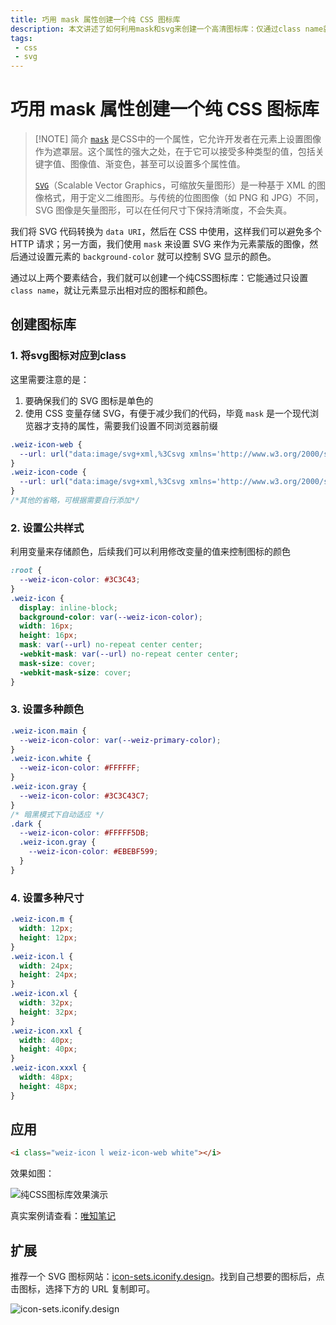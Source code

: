 ```yaml
---
title: 巧用 mask 属性创建一个纯 CSS 图标库
description: 本文讲述了如何利用mask和svg来创建一个高清图标库：仅通过class name就可控制图标大小和颜色
tags: 
 - css
 - svg
---
```


# 巧用 mask 属性创建一个纯 CSS 图标库

> [!NOTE] 简介
>[`mask`](https://developer.mozilla.org/zh-CN/docs/Web/CSS/mask) 是CSS中的一个属性，它允许开发者在元素上设置图像作为遮罩层。这个属性的强大之处，在于它可以接受多种类型的值，包括关键字值、图像值、渐变色，甚至可以设置多个属性值。
>
>[`SVG`](https://developer.mozilla.org/zh-CN/docs/Web/SVG)（Scalable Vector Graphics，可缩放矢量图形）是一种基于 XML 的图像格式，用于定义二维图形。与传统的位图图像（如 PNG 和 JPG）不同，SVG 图像是矢量图形，可以在任何尺寸下保持清晰度，不会失真。


我们将 SVG 代码转换为 `data URI`，然后在 CSS 中使用，这样我们可以避免多个 HTTP 请求；另一方面，我们使用 `mask` 来设置 SVG 来作为元素蒙版的图像，然后通过设置元素的 `background-color` 就可以控制 SVG 显示的颜色。

通过以上两个要素结合，我们就可以创建一个纯CSS图标库：它能通过只设置 `class name`，就让元素显示出相对应的图标和颜色。

## 创建图标库

### 1. 将svg图标对应到class

这里需要注意的是：

1. 要确保我们的 SVG 图标是单色的
2. 使用 CSS 变量存储 SVG，有便于减少我们的代码，毕竟 `mask` 是一个现代浏览器才支持的属性，需要我们设置不同浏览器前缀

```css
.weiz-icon-web {
  --url: url("data:image/svg+xml,%3Csvg xmlns='http://www.w3.org/2000/svg' viewBox='0 0 48 48'%3E%3Cg fill='none'%3E%3Crect width='40' height='32' x='4' y='8' stroke='%23000' stroke-linejoin='round' stroke-width='4' rx='3'/%3E%3Cpath stroke='%23000' stroke-width='4' d='M4 11a3 3 0 0 1 3-3h34a3 3 0 0 1 3 3v9H4z'/%3E%3Ccircle r='2' fill='%23000' transform='matrix(0 -1 -1 0 10 14)'/%3E%3Ccircle r='2' fill='%23000' transform='matrix(0 -1 -1 0 16 14)'/%3E%3C/g%3E%3C/svg%3E");
}
.weiz-icon-code {
  --url: url("data:image/svg+xml,%3Csvg xmlns='http://www.w3.org/2000/svg' viewBox='0 0 24 24'%3E%3Cpath fill='%23000' d='m16 2l5 5v14.008a.993.993 0 0 1-.993.992H3.993A1 1 0 0 1 3 21.008V2.992C3 2.444 3.445 2 3.993 2zm1.657 10L14.12 8.464L12.707 9.88L14.828 12l-2.12 2.121l1.413 1.415zM6.343 12l3.536 3.536l1.414-1.415L9.172 12l2.12-2.121L9.88 8.464z'/%3E%3C/svg%3E");
}
/*其他的省略，可根据需要自行添加*/
```

### 2. 设置公共样式

利用变量来存储颜色，后续我们可以利用修改变量的值来控制图标的颜色

```css
:root {
  --weiz-icon-color: #3C3C43;
}
.weiz-icon {
  display: inline-block;
  background-color: var(--weiz-icon-color);
  width: 16px;
  height: 16px;
  mask: var(--url) no-repeat center center;
  -webkit-mask: var(--url) no-repeat center center;
  mask-size: cover;
  -webkit-mask-size: cover;
}
```

### 3. 设置多种颜色

```css
.weiz-icon.main {
  --weiz-icon-color: var(--weiz-primary-color);
}
.weiz-icon.white {
  --weiz-icon-color: #FFFFFF;
}
.weiz-icon.gray {
  --weiz-icon-color: #3C3C43C7;
}
/* 暗黑模式下自动适应 */
.dark {
  --weiz-icon-color: #FFFFF5DB;
  .weiz-icon.gray {
    --weiz-icon-color: #EBEBF599;
  }
}
```

### 4. 设置多种尺寸

```css
.weiz-icon.m {
  width: 12px;
  height: 12px;
}
.weiz-icon.l {
  width: 24px;
  height: 24px;
}
.weiz-icon.xl {
  width: 32px;
  height: 32px;
}
.weiz-icon.xxl {
  width: 40px;
  height: 40px;
}
.weiz-icon.xxxl {
  width: 48px;
  height: 48px;
}
```

## 应用

```html
<i class="weiz-icon l weiz-icon-web white"></i>
```

效果如图：

![纯CSS图标库效果演示](https://www.helloimg.com/i/2024/12/23/676973df31305.png)

真实案例请查看：[唯知笔记](https://note.weizwz.com/)


## 扩展

推荐一个 SVG 图标网站：[icon-sets.iconify.design](https://icon-sets.iconify.design/?query=home)。找到自己想要的图标后，点击图标，选择下方的 URL 复制即可。

![icon-sets.iconify.design](https://www.helloimg.com/i/2024/12/23/676977dcdbb3a.png)